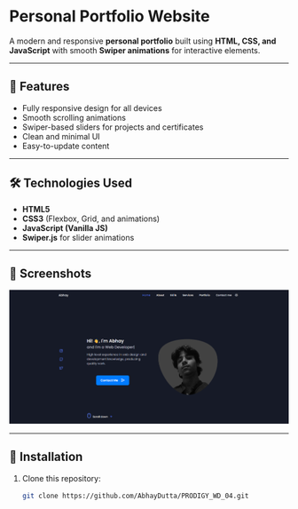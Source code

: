 # Personal Portfolio Website

A modern and responsive **personal portfolio** built using **HTML, CSS, and JavaScript** with smooth **Swiper animations** for interactive elements.

---

## 🚀 Features
- Fully responsive design for all devices
- Smooth scrolling animations
- Swiper-based sliders for projects and certificates
- Clean and minimal UI
- Easy-to-update content

---

## 🛠️ Technologies Used
- **HTML5**
- **CSS3** (Flexbox, Grid, and animations)
- **JavaScript (Vanilla JS)**
- **Swiper.js** for slider animations

---

## 📸 Screenshots


![Portfolio Home](assets/img/ss.png)





---

## 📂 Installation
1. Clone this repository:
   ```bash
   git clone https://github.com/AbhayDutta/PRODIGY_WD_04.git

